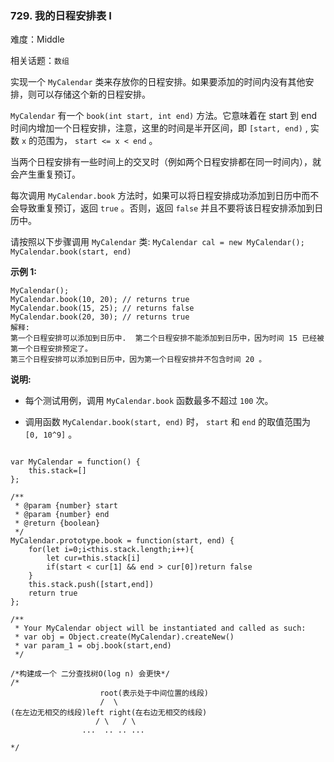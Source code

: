### 729. 我的日程安排表 I

难度：Middle

相关话题：`数组`

实现一个  `MyCalendar`  类来存放你的日程安排。如果要添加的时间内没有其他安排，则可以存储这个新的日程安排。



 `MyCalendar`  有一个  `book(int start, int end)` 方法。它意味着在 start 到 end 时间内增加一个日程安排，注意，这里的时间是半开区间，即  `[start, end)` , 实数 `x`  的范围为，  `start <= x < end` 。



当两个日程安排有一些时间上的交叉时（例如两个日程安排都在同一时间内），就会产生重复预订。



每次调用  `MyCalendar.book` 方法时，如果可以将日程安排成功添加到日历中而不会导致重复预订，返回  `true` 。否则，返回  `false` 并且不要将该日程安排添加到日历中。



请按照以下步骤调用  `MyCalendar`  类:  `MyCalendar cal = new MyCalendar();`   `MyCalendar.book(start, end)` 



**示例 1:** 



```
MyCalendar();
MyCalendar.book(10, 20); // returns true
MyCalendar.book(15, 25); // returns false
MyCalendar.book(20, 30); // returns true
解释: 
第一个日程安排可以添加到日历中.  第二个日程安排不能添加到日历中，因为时间 15 已经被第一个日程安排预定了。
第三个日程安排可以添加到日历中，因为第一个日程安排并不包含时间 20 。
```


**说明:** 




* 每个测试用例，调用 `MyCalendar.book` 函数最多不超过 `100` 次。

* 调用函数 `MyCalendar.book(start, end)` 时， `start`  和 `end`  的取值范围为 `[0, 10^9]` 。




```

var MyCalendar = function() {
    this.stack=[]
};

/** 
 * @param {number} start 
 * @param {number} end
 * @return {boolean}
 */
MyCalendar.prototype.book = function(start, end) {
    for(let i=0;i<this.stack.length;i++){
        let cur=this.stack[i]
        if(start < cur[1] && end > cur[0])return false
    }
    this.stack.push([start,end])
    return true
};

/** 
 * Your MyCalendar object will be instantiated and called as such:
 * var obj = Object.create(MyCalendar).createNew()
 * var param_1 = obj.book(start,end)
 */

/*构建成一个 二分查找树O(log n) 会更快*/
/*
                    root(表示处于中间位置的线段)
                    /  \
(在左边无相交的线段)left right(在右边无相交的线段)
                   / \   / \
                ...  .. .. ...

*/
```

